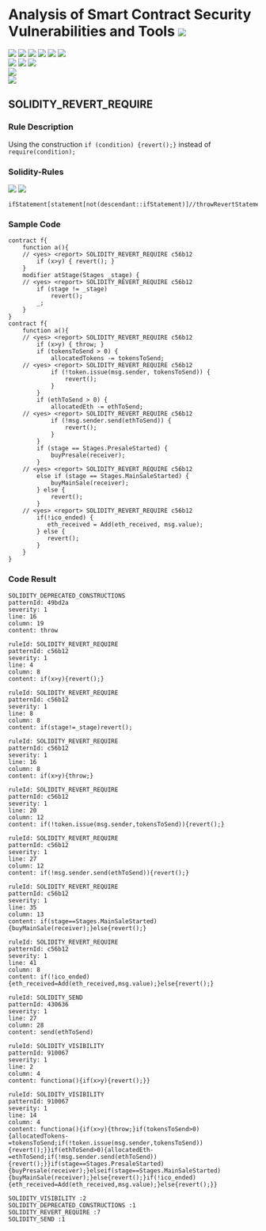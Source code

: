 # Analysis of Smart Contract Security Vulnerabilities and Tools ![](https://img.shields.io/badge/-Live-brightgreen)
![](https://img.shields.io/badge/Batch-UG21CYS-lightgreen) ![](https://img.shields.io/badge/Batch-PG21CYS-green) ![](https://img.shields.io/badge/Batch-UG22CYS-lightgreen) ![](https://img.shields.io/badge/Batch-PG21CYS-green) ![](https://img.shields.io/badge/Batch-PhD-darkgreen) ![](https://img.shields.io/badge/-B_RIG-darkgreen)<br/>   ![](https://img.shields.io/badge/BlockchainCourse-21CY712-green)  ![](https://img.shields.io/badge/-M.Tech_Dissertation-blue) ![](https://img.shields.io/badge/Focus-Smart_Contract_Security-yellow) <br/>
![](https://img.shields.io/badge/Blockchain-Ethereum-blue)   <br/> 
![](https://img.shields.io/badge/Language-Solidity-blue)

## SOLIDITY_REVERT_REQUIRE
### Rule Description
<p>Using the construction <code>if (condition) {revert();}</code> instead of <code>require(condition);</code></p>

### Solidity-Rules

![](https://img.shields.io/badge/Pattern_ID-c56b12-gold) ![](https://img.shields.io/badge/Severity-1-brown) 

```
ifStatement[statement[not(descendant::ifStatement)]//throwRevertStatement]
```

### Sample Code

```
contract f{
    function a(){
    // <yes> <report> SOLIDITY_REVERT_REQUIRE c56b12
        if (x>y) { revert(); }
    }
    modifier atStage(Stages _stage) {
    // <yes> <report> SOLIDITY_REVERT_REQUIRE c56b12
        if (stage != _stage)
            revert();
        _;
    }
}
contract f{
    function a(){
    // <yes> <report> SOLIDITY_REVERT_REQUIRE c56b12
        if (x>y) { throw; }
        if (tokensToSend > 0) {
            allocatedTokens -= tokensToSend;
    // <yes> <report> SOLIDITY_REVERT_REQUIRE c56b12
            if (!token.issue(msg.sender, tokensToSend)) {
                revert();
            }
        }
        if (ethToSend > 0) {
            allocatedEth -= ethToSend;
    // <yes> <report> SOLIDITY_REVERT_REQUIRE c56b12
            if (!msg.sender.send(ethToSend)) {
                revert();
            }
        }
        if (stage == Stages.PresaleStarted) {
            buyPresale(receiver);
        }
    // <yes> <report> SOLIDITY_REVERT_REQUIRE c56b12
        else if (stage == Stages.MainSaleStarted) {
            buyMainSale(receiver);
        } else {
            revert();
        }
    // <yes> <report> SOLIDITY_REVERT_REQUIRE c56b12
        if(!ico_ended) {
           eth_received = Add(eth_received, msg.value);
        } else {
           revert();
        }
    }
}
```

### Code Result

```
SOLIDITY_DEPRECATED_CONSTRUCTIONS
patternId: 49bd2a
severity: 1
line: 16
column: 19
content: throw

ruleId: SOLIDITY_REVERT_REQUIRE
patternId: c56b12
severity: 1
line: 4
column: 8
content: if(x>y){revert();}

ruleId: SOLIDITY_REVERT_REQUIRE
patternId: c56b12
severity: 1
line: 8
column: 8
content: if(stage!=_stage)revert();

ruleId: SOLIDITY_REVERT_REQUIRE
patternId: c56b12
severity: 1
line: 16
column: 8
content: if(x>y){throw;}

ruleId: SOLIDITY_REVERT_REQUIRE
patternId: c56b12
severity: 1
line: 20
column: 12
content: if(!token.issue(msg.sender,tokensToSend)){revert();}

ruleId: SOLIDITY_REVERT_REQUIRE
patternId: c56b12
severity: 1
line: 27
column: 12
content: if(!msg.sender.send(ethToSend)){revert();}

ruleId: SOLIDITY_REVERT_REQUIRE
patternId: c56b12
severity: 1
line: 35
column: 13
content: if(stage==Stages.MainSaleStarted){buyMainSale(receiver);}else{revert();}

ruleId: SOLIDITY_REVERT_REQUIRE
patternId: c56b12
severity: 1
line: 41
column: 8
content: if(!ico_ended){eth_received=Add(eth_received,msg.value);}else{revert();}

ruleId: SOLIDITY_SEND
patternId: 430636
severity: 1
line: 27
column: 28
content: send(ethToSend)

ruleId: SOLIDITY_VISIBILITY
patternId: 910067
severity: 1
line: 2
column: 4
content: functiona(){if(x>y){revert();}}

ruleId: SOLIDITY_VISIBILITY
patternId: 910067
severity: 1
line: 14
column: 4
content: functiona(){if(x>y){throw;}if(tokensToSend>0){allocatedTokens-=tokensToSend;if(!token.issue(msg.sender,tokensToSend)){revert();}}if(ethToSend>0){allocatedEth-=ethToSend;if(!msg.sender.send(ethToSend)){revert();}}if(stage==Stages.PresaleStarted){buyPresale(receiver);}elseif(stage==Stages.MainSaleStarted){buyMainSale(receiver);}else{revert();}if(!ico_ended){eth_received=Add(eth_received,msg.value);}else{revert();}}

SOLIDITY_VISIBILITY :2
SOLIDITY_DEPRECATED_CONSTRUCTIONS :1
SOLIDITY_REVERT_REQUIRE :7
SOLIDITY_SEND :1

```
